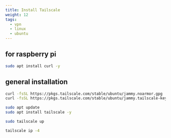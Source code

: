 ```yaml
---
title: Install Tailscale
weight: 12
tags:
  - vpn
  - linux
  - ubuntu
---
```


## for raspberry pi

```bash
sudo apt install curl -y
```

## general installation

```bash
curl -fsSL https://pkgs.tailscale.com/stable/ubuntu/jammy.noarmor.gpg | sudo tee /usr/share/keyrings/tailscale-archive-keyring.gpg >/dev/null
curl -fsSL https://pkgs.tailscale.com/stable/ubuntu/jammy.tailscale-keyring.list | sudo tee /etc/apt/sources.list.d/tailscale.list

sudo apt update
sudo apt install tailscale -y

sudo tailscale up

tailscale ip -4
```